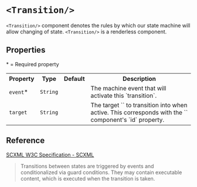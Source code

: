 # `<Transition/>`
`<Transition/>` component denotes the rules by which our state machine will allow changing of state. `<Transition/>` is a renderless component.

## Properties
&ast; = Required property
<table>
    <tr>
        <th>Property</th>
        <th>Type</th>
        <th>Default</th>
        <th>Description</th>
    </tr>
    <tr>
        <td><code>event</code>*</td>
        <td><code>String</code></td>
        <td></td>
        <td>The machine event that will activate this `transition`.</td>
    </tr>
    <tr>
        <td><code>target</code></td>
        <td><code>String</code></td>
        <td></td>
        <td>The target `<State/>` to transition into when active. This corresponds with the `<State/>` component's `id` property.</td>
    </tr>
</table>

## Reference
[SCXML W3C Specification - SCXML](https://www.w3.org/TR/scxml/#transition)
>Transitions between states are triggered by events and conditionalized via guard conditions. They may contain executable content, which is executed when the transition is taken.
